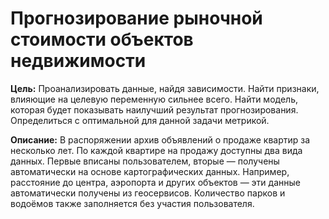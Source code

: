# Прогнозирование рыночной стоимости объектов недвижимости

<b>Цель:</b> Проанализировать данные, найдя зависимости. Найти признаки, влияющие на целевую переменную сильнее всего. Найти модель, которая будет показывать наилучший результат прогнозирования. Определиться с оптимальной для данной задачи метрикой.

<b>Описание:</b> В распоряжении архив объявлений о продаже квартир за несколько лет. По каждой квартире на продажу доступны два вида данных. Первые вписаны пользователем, вторые — получены автоматически на основе картографических данных. Например, расстояние до центра, аэропорта и других объектов — эти данные автоматически получены из геосервисов. Количество парков и водоёмов также заполняется без участия пользователя.